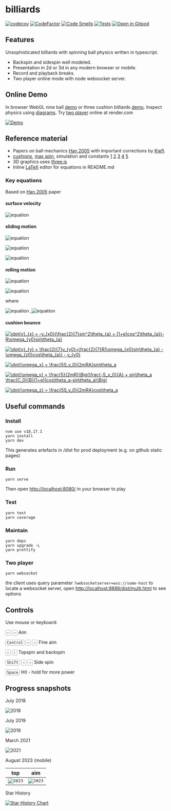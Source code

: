 # billiards

[![codecov](https://codecov.io/gh/tailuge/billiards/branch/master/graph/badge.svg?token=BH11KRAEL0)](https://codecov.io/gh/tailuge/billiards)
[![CodeFactor](https://www.codefactor.io/repository/github/tailuge/billiards/badge)](https://www.codefactor.io/repository/github/tailuge/billiards)
[![Code Smells](https://sonarcloud.io/api/project_badges/measure?project=tailuge_billiards&metric=code_smells)](https://sonarcloud.io/summary/new_code?id=tailuge_billiards)
[![Tests](https://github.com/tailuge/billiards/actions/workflows/main.yml/badge.svg)](https://github.com/tailuge/billiards/actions/workflows/main.yml)
[![Open in Gitpod](https://img.shields.io/badge/Gitpod-Open%20in%20Gitpod-%230092CF.svg)](https://gitpod.io/#https://github.com/tailuge/billiards)

## Features

Unsophisticated billiards with spinning ball physics written in typescript.

* Backspin and sidespin well modeled.
* Presentation in 2d or 3d in any modern browser or mobile.
* Record and playback breaks.
* Two player online mode with node websocket server.

## Online Demo

In browser WebGL nine ball [demo](https://tailuge.github.io/billiards/dist) or 
three cushion billiards [demo](https://tailuge.github.io/billiards/dist?ruletype=threecushion).
Inspect physics using [diagrams](https://tailuge.github.io/billiards/dist/diagrams/diagrams.html).
Try [two player](https://tailuge.github.io/billiards/dist/lobby/lobby.html) online at render.com

[![Demo](https://raw.githubusercontent.com/tailuge/billiards/master/dist/images/t3.png)](https://tailuge.github.io/billiards/dist)

## Reference material

* Papers on ball mechanics [Han 2005](https://billiards.colostate.edu/physics_articles/Han_paper.pdf)
with important corrections by [Kiefl](https://ekiefl.github.io/2020/04/24/pooltool-theory/#3-han-2005").
* [cushions](https://billiards.colostate.edu/physics_articles/Mathavan_IMechE_2010.pdf), [max spin](https://billiards.colostate.edu/technical_proofs/new/TP_B-17.pdf),
simulation and constants [1](https://savoirs.usherbrooke.ca/bitstream/handle/11143/6598/MR91690.pdf?sequence=1)
[2](http://citeseerx.ist.psu.edu/viewdoc/download?doi=10.1.1.89.4627&rep=rep1&type=pdf)
[3](https://www.researchgate.net/publication/228634093_Bounce_of_a_spinning_ball_near_normal_incidence)
[4](https://billiards.colostate.edu/technical_proofs/new/TP_B-6.pdf)
[5](https://billiards.colostate.edu/faq/physics/physical-properties/)
* 3D graphics uses [three.js](https://threejs.org/docs/index.html#api/math/Vector3)
* Inline [LaTeX](https://www.codecogs.com/eqnedit.php?latex=\dot{a}) editor
for equations in README.md

### Key equations

Based on [Han 2005](https://billiards.colostate.edu/physics_articles/Han_paper.pdf) paper

#### surface velocity

![equation](http://latex.codecogs.com/png.latex?\vec{v{_{a}}}%20=%20\vec{v}+%20(\vec{up}%20\times%20R\vec{\omega}))

#### sliding motion

![equation](http://latex.codecogs.com/png.latex?\dot{v}%20=%20-\mu%20g%20\frac{\vec{v_{a}}}{\left%20|%20\vec{v_{a}}%20\right%20|})

![equation](http://latex.codecogs.com/png.latex?\dot{w}%20=%20-\frac{5}{2}\frac{\mu%20g}{R}%20\frac{\vec{v_{a}}}{\left%20|%20\vec{v_{a}}%20\right%20|})

![equation](http://latex.codecogs.com/png.latex?\dot{\omega}_{z}%20=%20-\frac{5}{2}\frac{M_{z}}{mR^2}sgn(\omega_{z}))

#### rolling motion

![equation](http://latex.codecogs.com/png.latex?\dot{v}%20=%20-\frac{5}{7}\frac{M_{xy}}{mR}\frac{\vec{up}\times\vec{\omega}}{\left%20|%20\vec{w}%20\right%20|})

![equation](http://latex.codecogs.com/png.latex?\dot{w}%20=%20-\frac{5}{7}\frac{M_{xy}}{mR^2}\frac{\vec{\omega}}{\left%20|%20\vec{w}%20\right%20|})

where

![equation](https://latex.codecogs.com/svg.image?M_{xy}=\frac{7}{5\sqrt{2}}R\mu&space;m&space;g)
,![equation](https://latex.codecogs.com/svg.image?M_{z}=\frac{2}{3}\mu&space;m&space;g\rho)

#### cushion bounce

<a href="https://www.codecogs.com/eqnedit.php?latex=\dot{v}_{x}&space;=&space;-v_{x0}(\frac{2}{7}sin^2\theta_{a}&space;&plus;&space;(1&plus;e)cos^2\theta_{a})-R\omega_{y0}sin\theta_{a}" target="_blank"><img src="https://latex.codecogs.com/gif.latex?\dot{v}_{x}&space;=&space;-v_{x0}(\frac{2}{7}sin^2\theta_{a}&space;&plus;&space;(1&plus;e)cos^2\theta_{a})-R\omega_{y0}sin\theta_{a}" title="\dot{v}_{x} = -v_{x0}(\frac{2}{7}sin^2\theta_{a} + (1+e)cos^2\theta_{a})-R\omega_{y0}sin\theta_{a}" /></a>

<a href="https://www.codecogs.com/eqnedit.php?latex=\dot{v}_{y}&space;=&space;\frac{2}{7}v_{y0}&plus;\frac{2}{7}R(\omega_{x0}sin\theta_{a}&space;-&space;\omega_{z0}cos\theta_{a})&space;-&space;v_{y0}" target="_blank"><img src="https://latex.codecogs.com/gif.latex?\dot{v}_{y}&space;=&space;\frac{2}{7}v_{y0}&plus;\frac{2}{7}R(\omega_{x0}sin\theta_{a}&space;-&space;\omega_{z0}cos\theta_{a})&space;-&space;v_{y0}" title="\dot{v}_{y} = \frac{2}{7}v_{y0}+\frac{2}{7}R(\omega_{x0}sin\theta_{a} - \omega_{z0}cos\theta_{a}) - v_{y0}" /></a>

<a href="https://www.codecogs.com/eqnedit.php?latex=\dot{\omega_x}&space;=&space;\frac{5S_y_0}{2mRA}sin\theta_a" target="_blank"><img src="https://latex.codecogs.com/gif.latex?\dot{\omega_x}&space;=&space;\frac{5S_y_0}{2mRA}sin\theta_a" title="\dot{\omega_x} = \frac{5S_y_0}{2mRA}sin\theta_a" /></a>

<a href="https://www.codecogs.com/eqnedit.php?latex=\dot{\omega_y}&space;=&space;\frac{5}{2mR}\Big(\frac{-S_x_0}{A}&space;&plus;&space;sin\theta_a&space;\frac{C_0}{B}(1&plus;e)(cos\theta_a-sin\theta_a)\Big)" target="_blank"><img src="https://latex.codecogs.com/gif.latex?\dot{\omega_y}&space;=&space;\frac{5}{2mR}\Big(\frac{-S_x_0}{A}&space;&plus;&space;sin\theta_a&space;\frac{C_0}{B}(1&plus;e)(cos\theta_a-sin\theta_a)\Big)" title="\dot{\omega_y} = \frac{5}{2mR}\Big(\frac{-S_x_0}{A} + sin\theta_a \frac{C_0}{B}(1+e)(cos\theta_a-sin\theta_a)\Big)" /></a>

<a href="https://www.codecogs.com/eqnedit.php?latex=\dot{\omega_z}&space;=&space;\frac{5S_y_0}{2mRA}cos\theta_a" target="_blank"><img src="https://latex.codecogs.com/gif.latex?\dot{\omega_z}&space;=&space;\frac{5S_y_0}{2mRA}cos\theta_a" title="\dot{\omega_z} = \frac{5S_y_0}{2mRA}cos\theta_a" /></a>

## Useful commands

### Install

```shell
nvm use v18.17.1
yarn install
yarn dev
```

This generates artefacts in /dist for prod deployment (e.g. on github static pages)

### Run

```shell
yarn serve
```

Then open <http://localhost:8080/> in your browser to play

### Test

```shell
yarn test
yarn coverage
```

### Maintain

```shell
yarn deps
yarn upgrade -L
yarn prettify
```

### Two player

```shell
yarn websocket
```

the client uses query parameter ``?websocketserver=wss://some-host`` to locate
a websocket server, open <http://localhost:8888/dist/multi.html> to see options

## Controls

Use mouse or keyboard:

<kbd style="border: 1px solid #aaa; border-radius: 0.2em; padding: 0.1em 0.3em; font-size: 0.85em;">⇦</kbd>
<kbd style="border: 1px solid #aaa; border-radius: 0.2em; padding: 0.1em 0.3em; font-size: 0.85em;">⇨</kbd> Aim

<kbd style="border: 1px solid #aaa; border-radius: 0.2em; padding: 0.1em 0.3em; font-size: 0.85em;">Control</kbd>
<kbd style="border: 1px solid #aaa; border-radius: 0.2em; padding: 0.1em 0.3em; font-size: 0.85em;">⇦</kbd>
<kbd style="border: 1px solid #aaa; border-radius: 0.2em; padding: 0.1em 0.3em; font-size: 0.85em;">⇨</kbd> Fine aim

<kbd style="border: 1px solid #aaa; border-radius: 0.2em; padding: 0.1em 0.3em; font-size: 0.85em;">⇧</kbd>
<kbd style="border: 1px solid #aaa; border-radius: 0.2em; padding: 0.1em 0.3em; font-size: 0.85em;">⇩</kbd> Topspin and backspin

<kbd style="border: 1px solid #aaa; border-radius: 0.2em; padding: 0.1em 0.3em; font-size: 0.85em;">Shift</kbd>
<kbd style="border: 1px solid #aaa; border-radius: 0.2em; padding: 0.1em 0.3em; font-size: 0.85em;">⇦</kbd>
<kbd style="border: 1px solid #aaa; border-radius: 0.2em; padding: 0.1em 0.3em; font-size: 0.85em;">⇨</kbd> Side spin

<kbd style="border: 1px solid #aaa; border-radius: 0.2em; padding: 0.1em 0.3em; font-size: 0.85em;">Space</kbd> Hit - hold for more power

## Progress snapshots

July 2018

![2018](https://raw.githubusercontent.com/tailuge/billiards/master/dist/images/t1.png)

July 2019

![2019](https://raw.githubusercontent.com/tailuge/billiards/master/dist/images/t2.png)

March 2021

![2021](https://raw.githubusercontent.com/tailuge/billiards/master/dist/images/t3.png)

August 2023 (mobile)

top | aim  
:--:|:--:
<kbd>![2023](https://raw.githubusercontent.com/tailuge/billiards/master/dist/images/mobile1.jpg)</kbd> | <kbd>![2023](https://raw.githubusercontent.com/tailuge/billiards/master/dist/images/mobile2.jpg)</kbd>

Star History

[![Star History Chart](https://api.star-history.com/svg?repos=tailuge/billiards&type=Date)](https://star-history.com/#tailuge/billiards&Date)

